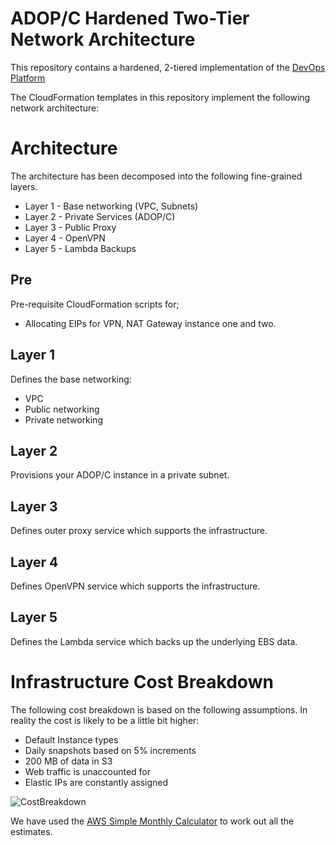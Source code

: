 # ADOP/C Hardened Two-Tier Network Architecture
This repository contains a hardened, 2-tiered implementation of the [DevOps Platform](https://github.com/Accenture/adop-docker-compose)

The CloudFormation templates in this repository implement the following network architecture:


# Architecture

The architecture has been decomposed into the following fine-grained layers.
 * Layer 1 - Base networking (VPC, Subnets)
 * Layer 2 - Private Services (ADOP/C)
 * Layer 3 - Public Proxy
 * Layer 4 - OpenVPN
 * Layer 5 - Lambda Backups 


## Pre

Pre-requisite CloudFormation scripts for;
  * Allocating EIPs for VPN, NAT Gateway instance one and two.

## Layer 1

Defines the base networking:
  * VPC
  * Public networking
  * Private networking

## Layer 2

Provisions your ADOP/C instance in a private subnet.

## Layer 3

Defines outer proxy service which supports the infrastructure.

## Layer 4

Defines OpenVPN service which supports the infrastructure.

## Layer 5

Defines the Lambda service which backs up the underlying EBS data.

# Infrastructure Cost Breakdown

The following cost breakdown is based on the following assumptions. In reality the cost is likely to be a little bit higher:
* Default Instance types
* Daily snapshots based on 5% increments
* 200 MB of data in S3
* Web traffic is unaccounted for
* Elastic IPs are constantly assigned

![CostBreakdown](https://raw.githubusercontent.com/dsingh07/adop-c-hardened-aws/master/images/Cost_breakdown.PNG)

We have used the [AWS Simple Monthly Calculator](https://calculator.s3.amazonaws.com) to work out all the estimates.